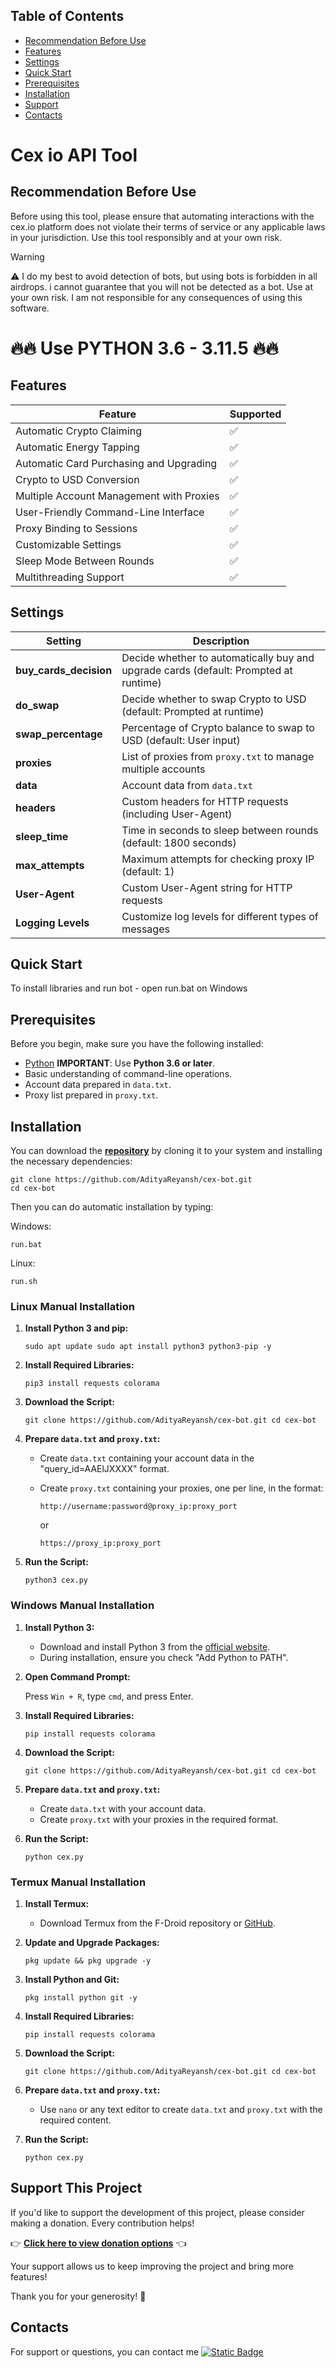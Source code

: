 ## Table of Contents

*   [Recommendation Before Use](#recommendation-before-use)
*   [Features](#features)
*   [Settings](#settings)
*   [Quick Start](#quick-start)
*   [Prerequisites](#prerequisites)
*   [Installation](#installation)
*   [Support](#support-this-project)
*   [Contacts](#contacts)

# Cex io API Tool

## Recommendation Before Use

Before using this tool, please ensure that automating interactions with the cex.io platform does not violate their terms of service or any applicable laws in your jurisdiction. Use this tool responsibly and at your own risk.

> [!WARNING]
> ⚠️ I do my best to avoid detection of bots, but using bots is forbidden in all airdrops. i cannot guarantee that you will not be detected as a bot. Use at your own risk. I am not responsible for any consequences of using this software.

# 🔥🔥 Use PYTHON 3.6 - 3.11.5 🔥🔥

## Features

| Feature | Supported |
| --- | --- |
| Automatic Crypto Claiming | ✅   |
| Automatic Energy Tapping | ✅   |
| Automatic Card Purchasing and Upgrading | ✅   |
| Crypto to USD Conversion | ✅   |
| Multiple Account Management with Proxies | ✅   |
| User-Friendly Command-Line Interface | ✅   |
| Proxy Binding to Sessions | ✅   |
| Customizable Settings | ✅   |
| Sleep Mode Between Rounds | ✅   |
| Multithreading Support | ✅   |

## Settings

| Setting | Description |
| --- | --- |
| **buy\_cards\_decision** | Decide whether to automatically buy and upgrade cards (default: Prompted at runtime) |
| **do\_swap** | Decide whether to swap Crypto to USD (default: Prompted at runtime) |
| **swap\_percentage** | Percentage of Crypto balance to swap to USD (default: User input) |
| **proxies** | List of proxies from `proxy.txt` to manage multiple accounts |
| **data** | Account data from `data.txt` |
| **headers** | Custom headers for HTTP requests (including User-Agent) |
| **sleep\_time** | Time in seconds to sleep between rounds (default: 1800 seconds) |
| **max\_attempts** | Maximum attempts for checking proxy IP (default: 1) |
| **User-Agent** | Custom User-Agent string for HTTP requests |
| **Logging Levels** | Customize log levels for different types of messages |

## Quick Start

To install libraries and run bot - open run.bat on Windows

## Prerequisites
Before you begin, make sure you have the following installed:
*   [Python](https://www.python.org/downloads/) **IMPORTANT**: Use **Python 3.6 or later**.
*   Basic understanding of command-line operations.
*   Account data prepared in `data.txt`.
*   Proxy list prepared in `proxy.txt`.

## Installation
You can download the [**repository**](https://github.com/AdityaReyansh/cex-bot) by cloning it to your system and installing the necessary dependencies:
```shell
git clone https://github.com/AdityaReyansh/cex-bot.git
cd cex-bot
```

Then you can do automatic installation by typing:

Windows:
```shell
run.bat
```

Linux:
```shell
run.sh
```

### Linux Manual Installation

1.  **Install Python 3 and pip:**
    
    `sudo apt update sudo apt install python3 python3-pip -y`
    
2.  **Install Required Libraries:**
    
    `pip3 install requests colorama`
    
3.  **Download the Script:**
    
    `git clone https://github.com/AdityaReyansh/cex-bot.git cd cex-bot`
    
4.  **Prepare `data.txt` and `proxy.txt`:**
    
    *   Create `data.txt` containing your account data in the "query_id=AAElJXXXX" format.
        
    *   Create `proxy.txt` containing your proxies, one per line, in the format:
        
        `http://username:password@proxy_ip:proxy_port`
        
        or
        
        `https://proxy_ip:proxy_port`
        
5.  **Run the Script:**
    
    `python3 cex.py`
    

### Windows Manual Installation

1.  **Install Python 3:**
    
    *   Download and install Python 3 from the [official website](https://www.python.org/downloads/windows/).
    *   During installation, ensure you check "Add Python to PATH".
2.  **Open Command Prompt:**
    
    Press `Win + R`, type `cmd`, and press Enter.
    
3.  **Install Required Libraries:**
    
    
    `pip install requests colorama`
    
4.  **Download the Script:**
    
    `git clone https://github.com/AdityaReyansh/cex-bot.git cd cex-bot`
    
5.  **Prepare `data.txt` and `proxy.txt`:**
    
    *   Create `data.txt` with your account data.
    *   Create `proxy.txt` with your proxies in the required format.
6.  **Run the Script:**
    
    
    `python cex.py`
    

### Termux Manual Installation

1.  **Install Termux:**
    
    *   Download Termux from the F\-Droid repository or [GitHub](https://github.com/termux/termux-app#installation).
2.  **Update and Upgrade Packages:**
    
    
    `pkg update && pkg upgrade -y`
    
3.  **Install Python and Git:**

    
    `pkg install python git -y`
    
4.  **Install Required Libraries:**

    `pip install requests colorama`
    
5.  **Download the Script:**

    `git clone https://github.com/AdityaReyansh/cex-bot.git cd cex-bot`
    
6.  **Prepare `data.txt` and `proxy.txt`:**
    
    *   Use `nano` or any text editor to create `data.txt` and `proxy.txt` with the required content.
7.  **Run the Script:**
    
    `python cex.py`
    

## Support This Project

If you'd like to support the development of this project, please consider making a donation. Every contribution helps!

👉 **[Click here to view donation options](https://github.com/AdityaReyansh/Donation/blob/main/README.md)** 👈

Your support allows us to keep improving the project and bring more features!

Thank you for your generosity! 🙌

## Contacts

For support or questions, you can contact me [![Static Badge](https://img.shields.io/badge/Telegram-Channel-Link?style=for-the-badge&logo=Telegram&logoColor=white&logoSize=auto&color=blue)](https://t.me/airdrop_auto_free)
